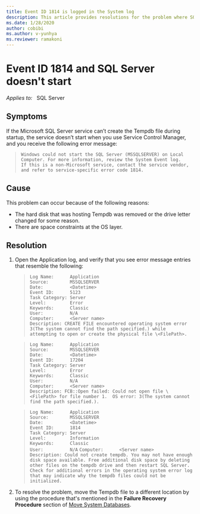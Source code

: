 ```yaml
---
title: Event ID 1814 is logged in the System log
description: This article provides resolutions for the problem where SQL Server fails to start and Event ID 1814 is logged in the System log.
ms.date: 1/28/2020
author: cobibi
ms.author: v-yunhya
ms.reviewer: ramakoni
---
```

# Event ID 1814 and SQL Server doesn't start

_Applies to:_ &nbsp; SQL Server

## Symptoms

If the Microsoft SQL Server service can’t create the Tempdb file during startup, the service doesn’t start when you use Service Control Manager, and you receive the following error message:

> `Windows could not start the SQL Server (MSSQLSERVER) on Local Computer. For more information, review the System Event log.`  
`If this is a non-Microsoft service, contact the service vendor, and refer to service-specific error code 1814.`

## Cause

This problem can occur because of the following reasons:

- The hard disk that was hosting Tempdb was removed or the drive letter changed for some reason.
- There are space constraints at the OS layer.

## Resolution

1. Open the Application log, and verify that you see error message entries that resemble the following:

    > `Log Name:      Application`  
    `Source:        MSSQLSERVER`  
    `Date:          <Datetime>`  
    `Event ID:      5123`  
    `Task Category: Server`  
    `Level:         Error`  
    `Keywords:      Classic`  
    `User:          N/A`  
    `Computer:      <Server name>`  
    `Description:
    CREATE FILE encountered operating system error 3(The system cannot find the path specified.) while attempting to open or create the physical file \<FilePath>.`

    > `Log Name:      Application`  
    `Source:        MSSQLSERVER`  
    `Date:          <Datetime>`  
    `Event ID:      17204`  
    `Task Category: Server`  
    `Level:         Error`  
    `Keywords:      Classic`  
    `User:          N/A`  
    `Computer:      <Server name>`  
    `Description:
    FCB::Open failed: Could not open file \<FilePath> for file number 1.  OS error: 3(The system cannot find the path specified.).`

    > `Log Name:      Application`  
    `Source:        MSSQLSERVER`  
    `Date:          <Datetime>`  
    `Event ID:      1814`  
    `Task Category: Server`  
    `Level:         Information`  
    `Keywords:      Classic`  
    `User:          N/A`
    `Computer:      <Server name>`  
    `Description:
    Could not create tempdb. You may not have enough disk space available. Free additional disk space by deleting other files on the tempdb drive and then restart SQL Server. Check for additional errors in the operating system error log that may indicate why the tempdb files could not be initialized.`

1. To resolve the problem, move the Tempdb file to a different location by using the procedure that's mentioned in the **Failure Recovery Procedure** section of [Move System Databases](/sql/relational-databases/databases/move-system-databases#Failure).
